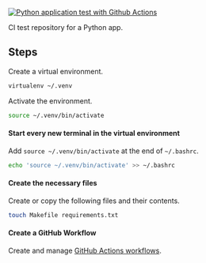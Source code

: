 [![Python application test with Github Actions](https://github.com/basbiezemans/integration-test-repo/actions/workflows/pythonapp.yml/badge.svg)](https://github.com/basbiezemans/integration-test-repo/actions/workflows/pythonapp.yml)

CI test repository for a Python app.

## Steps
Create a virtual environment.
```bash
virtualenv ~/.venv
```
Activate the environment.
```bash
source ~/.venv/bin/activate
```

#### Start every new terminal in the virtual environment
Add `source ~/.venv/bin/activate` at the end of `~/.bashrc`.

```bash
echo 'source ~/.venv/bin/activate' >> ~/.bashrc
```

#### Create the necessary files
Create or copy the following files and their contents.

```bash
touch Makefile requirements.txt
```

#### Create a GitHub Workflow
Create and manage [GitHub Actions workflows](https://docs.github.com/en/actions/using-workflows).
